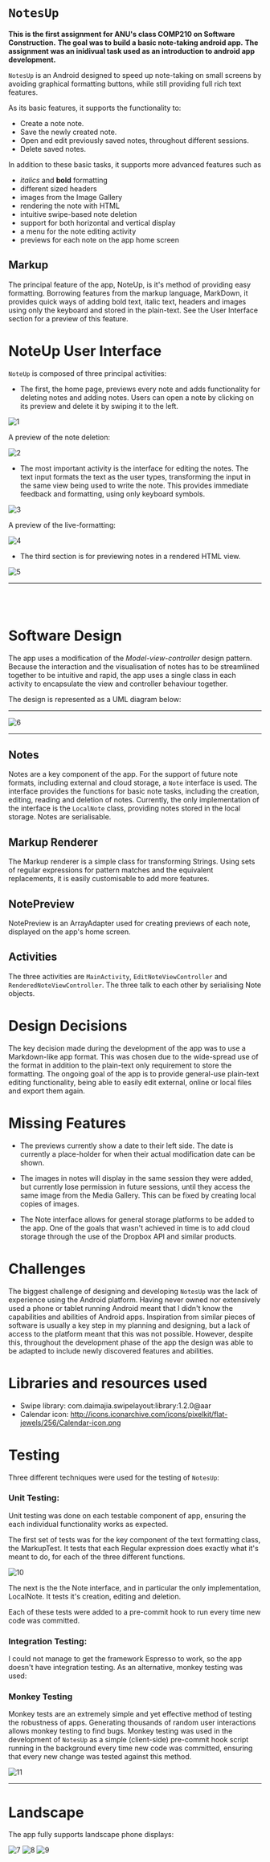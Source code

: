 `NotesUp`
=======

**This is the first assignment for ANU's class COMP210 on Software Construction.**
**The goal was to build a basic note-taking android app.**
**The assignment was an inidivual task used as an introduction to android app development.**

`NotesUp` is an Android designed to speed up note-taking on small screens by avoiding graphical formatting buttons, while still providing full rich text features.

As its basic features, it supports the functionality to:

* Create a note note.
* Save the newly created note.
* Open and edit previously saved notes, throughout different sessions.
* Delete saved notes.

In addition to these basic tasks, it supports more advanced features such as 

* *italics* and **bold** formatting
* different sized headers
* images from the Image Gallery
* rendering the note with HTML
* intuitive swipe-based note deletion
* support for both horizontal and vertical display
* a menu for the note editing activity
* previews for each note on the app home screen

Markup
------

The principal feature of the app, NoteUp, is it's method of providing easy formatting. Borrowing features from the markup language, MarkDown, it provides quick ways of adding bold text, italic text, headers and images using only the keyboard and stored in the plain-text. See the User Interface section for a preview of this feature.


NoteUp User Interface
=====================

`NoteUp` is composed of three principal activities: 

* The first, the home page, previews every note and adds functionality for deleting notes and adding notes. Users can open a note by clicking on its preview and delete it by swiping it to the left.

![1](Previews/1.png)

A preview of the note deletion:

![2](Previews/2.gif)

* The most important activity is the interface for editing the notes. The text input formats the text as the user types, transforming the input in the same view being used to write the note. This provides immediate feedback and formatting, using only keyboard symbols.

![3](Previews/3.png) 

A preview of the live-formatting:

![4](Previews/4.gif)

* The third section is for previewing notes in a rendered HTML view.

![5](Previews/5.png)

----- 

<br /><br />

Software Design
===============

The app uses a modification of the *Model-view-controller* design pattern. Because the interaction and the visualisation of notes has to be streamlined together to be intuitive and rapid, the app uses a single class in each activity to encapsulate the view and controller behaviour together.

The design is represented as a UML diagram below:

-----

![6](Previews/6.png)

-----


Notes
-----

Notes are a key component of the app. For the support of future note formats, including external and cloud storage, a `Note` interface is used. The interface provides the functions for basic note tasks, including the creation, editing, reading and deletion of notes. Currently, the only implementation of the interface is the `LocalNote` class, providing notes stored in the local storage. Notes are serialisable.


Markup Renderer
-----------------

The Markup renderer is a simple class for transforming Strings. Using sets of regular expressions for pattern matches and the equivalent replacements, it is easily customisable to add more features.


NotePreview
----------

NotePreview is an ArrayAdapter used for creating previews of each note, displayed on the app's home screen.


Activities
-------

The three activities are `MainActivity`, `EditNoteViewController` and `RenderedNoteViewController`. The three talk to each other by serialising Note objects.


Design Decisions
================

The key decision made during the development of the app was to use a Markdown-like app format. This was chosen due to the wide-spread use of the format in addition to the plain-text only requirement to store the formatting. The ongoing goal of the app is to provide general-use plain-text editing functionality, being able to easily edit external, online or local files and export them again.


Missing Features
================

* The previews currently show a date to their left side. The date is currently a place-holder for when their actual modification date can be shown.

* The images in notes will display in the same session they were added, but currently lose permission in future sessions, until they access the same image from the Media Gallery. This can be fixed by creating local copies of images.

* The Note interface allows for general storage platforms to be added to the app. One of the goals that wasn't achieved in time is to add cloud storage through the use of the Dropbox API and similar products.



Challenges
==========

The biggest challenge of designing and developing `NotesUp` was the lack of experience using the Android platform. Having never owned nor extensively used a phone or tablet running Android meant that I didn't know the capabilities and abilities of Android apps. Inspiration from similar pieces of software is usually a key step in my planning and designing, but a lack of access to the platform meant that this was not possible. However, despite this, throughout the development phase of the app the design was able to be adapted to include newly discovered features and abilities.



Libraries and resources used
============================

* Swipe library: com.daimajia.swipelayout:library:1.2.0@aar
* Calendar icon: http://icons.iconarchive.com/icons/pixelkit/flat-jewels/256/Calendar-icon.png



Testing
=======

Three different techniques were used for the testing of `NotesUp`:


### Unit Testing:

Unit testing was done on each testable component of app, ensuring the each individual functionality works as expected.

The first set of tests was for the key component of the text formatting class, the MarkupTest. It tests that each Regular expression does exactly what it's meant to do, for each of the three different functions.

![10](/Previews/10.png)

The next is the the Note interface, and in particular the only implementation, LocalNote. It tests it's creation, editing and deletion.

Each of these tests were added to a pre-commit hook to run every time new code was committed.


### Integration Testing:

I could not manage to get the framework Espresso to work, so the app doesn't have integration testing. As an alternative, monkey testing was used:

### Monkey Testing

Monkey tests are an extremely simple and yet effective method of testing the robustness of apps. Generating thousands of random user interactions allows monkey testing to find bugs. Monkey testing was used in the development of `NotesUp` as a simple (client-side) pre-commit hook script running in the background every time new code was committed, ensuring that every new change was tested against this method.

![11](/Previews/11.gif)

--------

Landscape
=========

The app fully supports landscape phone displays:

![7](Previews/7.png)
![8](Previews/8.png)
![9](Previews/9.png)
